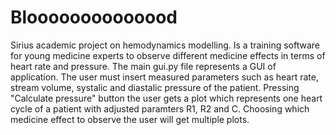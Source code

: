 # Bloooooooooooood

Sirius academic project on hemodynamics modelling.
Is a training software for young medicine experts to observe different medicine effects in terms of heart rate and pressure.
The main gui.py file represents a GUI of application. The user must insert measured parameters such as heart rate, stream volume, systalic and diastalic pressure of the patient.
Pressing "Calculate pressure" button the user gets a plot which represents one heart cycle of a patient with adjusted paramters R1, R2 and C.
Choosing which medicine effect to observe the user will get multiple plots.
